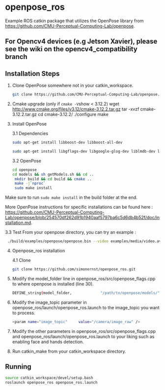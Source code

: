 # openpose_ros

Example ROS catkin package that utilizes the OpenPose library from https://github.com/CMU-Perceptual-Computing-Lab/openpose.

## For Opencv4 devices (e.g Jetson Xavier), please see the wiki on the opencv4_compatibility branch


## Installation Steps

1. Clone OpenPose somewhere not in your catkin_workspace.
   ```bash
   git clone https://github.com/CMU-Perceptual-Computing-Lab/openpose.git
   ```
   
2. Cmake upgrade (only if `cmake -V`show < 3.12.2)
   wget http://www.cmake.org/files/v3.12/cmake-3.12.2.tar.gz
   tar -xvzf cmake-3.12.2.tar.gz 
	cd cmake-3.12.2/
	./configure 
	make
   
   
3. Install OpenPose

   3.1 Dependencies
   ```bash
   sudo apt-get install libboost-dev libboost-all-dev

   sudo apt-get install libgflags-dev libgoogle-glog-dev liblmdb-dev libatlas-base-dev liblmdb-dev libblas-dev libatlas-base-dev libprotobuf-dev libleveldb-dev libsnappy-dev libhdf5-serial-dev protobuf-compiler
   ```
   
   3.2 OpenPose
   ```bash
   cd openpose
   cd models && sh getModels.sh && cd ..
	mkdir build && cd build && cmake ..
	make -j`nproc`
	sudo make install
    ```
Make sure to run `sudo make install` in the build folder at the end.    
    
More OpenPose instructions for specific installations can be found here :
https://github.com/CMU-Perceptual-Computing-Lab/openpose/blob/254570df262d91b1940aaf5797ba6c5d6db4b52f/doc/installation.md. 

   3.3 Test
   From your openpose directory, you can try an example :
   ```bash
   	./build/examples/openpose/openpose.bin --video examples/media/video.avi
   ```

4. Openpose_ros installation

   4.1 Clone
   
   ```bash
   git clone https://github.com/simonernst/openpose_ros.git
   ```
   
5. Modify the model_folder line in openpose_ros/src/openpose_flags.cpp to where openpose is installed (line 30).
   ```bash
   DEFINE_string(model_folder,             "/path/to/openpose/models/",      "Folder path (absolute or relative) where the models (pose, face, ...) are located.");
   ```
6. Modify the image_topic parameter in openpose_ros/launch/openpose_ros.launch to the image_topic you want to process.
   ```bash
   <param name="image_topic"     value="/camera/image_raw" />
   ```
7. Modify the other parameters in openpose_ros/src/openpose_flags.cpp and openpose_ros/launch/openpose_ros.launch to your liking such as enabling face and hands detection.
8. Run catkin_make from your catkin_workspace directory.


## Running
```bash
source catkin_workspace/devel/setup.bash
roslaunch openpose_ros openpose_ros.launch
```
